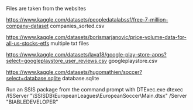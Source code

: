 Files are taken from the websites 

https://www.kaggle.com/datasets/peopledatalabssf/free-7-million-company-dataset
companies_sorted.csv


https://www.kaggle.com/datasets/borismarjanovic/price-volume-data-for-all-us-stocks-etfs
multiple txt files


https://www.kaggle.com/datasets/lava18/google-play-store-apps?select=googleplaystore_user_reviews.csv
googleplaystore.csv


https://www.kaggle.com/datasets/hugomathien/soccer?select=database.sqlite
database.sqlite


Run an SSIS package from the command prompt with DTExec.exe
dtexec /ISServer "\SSISDB\EuropeanLeagues\EuropeanSoccer\Main.dtsx" /Server "BIABLEDEVELOPER"


